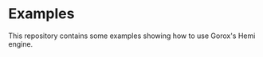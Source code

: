 Examples
========

  This repository contains some examples showing how to use Gorox's Hemi engine.

